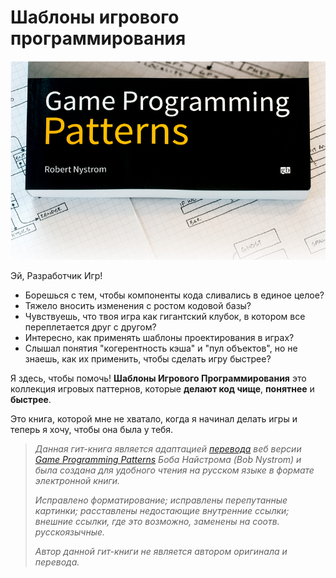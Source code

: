 # Шаблоны игрового программирования

![](/assets/gpp-logo.png)

Эй, Разработчик Игр!

* Борешься с тем, чтобы компоненты кода сливались в единое целое?
* Тяжело вносить изменения с ростом кодовой базы?
* Чувствуешь, что твоя игра как гигантский клубок, в котором все переплетается друг с другом?
* Интересно, как применять шаблоны проектирования в играх?
* Слышал понятия "когерентность кэша" и "пул объектов", но не знаешь, как их применить, чтобы сделать игру быстрее?

Я здесь, чтобы помочь! **Шаблоны Игрового Программирования** это коллекция игровых паттернов, которые **делают код чище**, **понятнее** и **быстрее**.

Это книга, которой мне не хватало, когда я начинал делать игры и теперь я хочу, чтобы она была у тебя.

> _Данная гит-книга является адаптацией _[_перевода_](http://live13.livejournal.com/462582.html)_ веб версии _[_Game Programming Patterns_](http://gameprogrammingpatterns.com/contents.html)_ Боба Найстрома \(Bob Nystrom\) и была создана для удобного чтения на русском языке в формате электронной книги._
>
> _Исправлено форматирование; исправлены перепутанные картинки; расставлены недостающие внутренние ссылки; внешние ссылки, где это возможно, заменены на соотв. русскоязычные._
>
> _Автор данной гит-книги не является автором оригинала и перевода._



